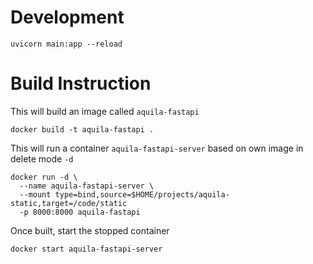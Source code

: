 # Development

```shell
uvicorn main:app --reload
```

# Build Instruction

This will build an image called `aquila-fastapi`

```shell
docker build -t aquila-fastapi .
```

This will run a container `aquila-fastapi-server` based on
own image in delete mode `-d`
```shell
docker run -d \
  --name aquila-fastapi-server \
  --mount type=bind,source=$HOME/projects/aquila-static,target=/code/static
  -p 8000:8000 aquila-fastapi
```
Once built, start the stopped container
```shell
docker start aquila-fastapi-server
```